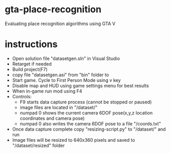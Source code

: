 # gta-place-recognition
Evaluating place recognition algorithms using GTA V

# instructions
- Open solution file "datasetgen.sln" in Visual Studio
- Retarget if needed
- Build project(F7)
- copy file "datasetgen.asi" from "bin" folder to <GTA V root directory>
- Start game. Cycle to First Person Mode using v key
- Disable map and HUD using game settings menu for best results
- When in-game run mod using F4
- Controls: 
	- F9 starts data capture process (cannot be stopped or paused)
	- image files are located in "<GTA V root directory>/dataset/"
	- numpad 0 shows the current camera 6DOF pose(x,y,z location coordinates and camera pose)
	- numpad 0 also writes the camera 6DOF pose to a file "<GTA V root directory>/coords.txt"
- Once data capture complete copy "resizing-script.py" to "<GTA V root directory>/dataset/" and run
- Image files will be resized to 640x360 pixels and saved to "<GTA V root directory>/dataset/resized" folder